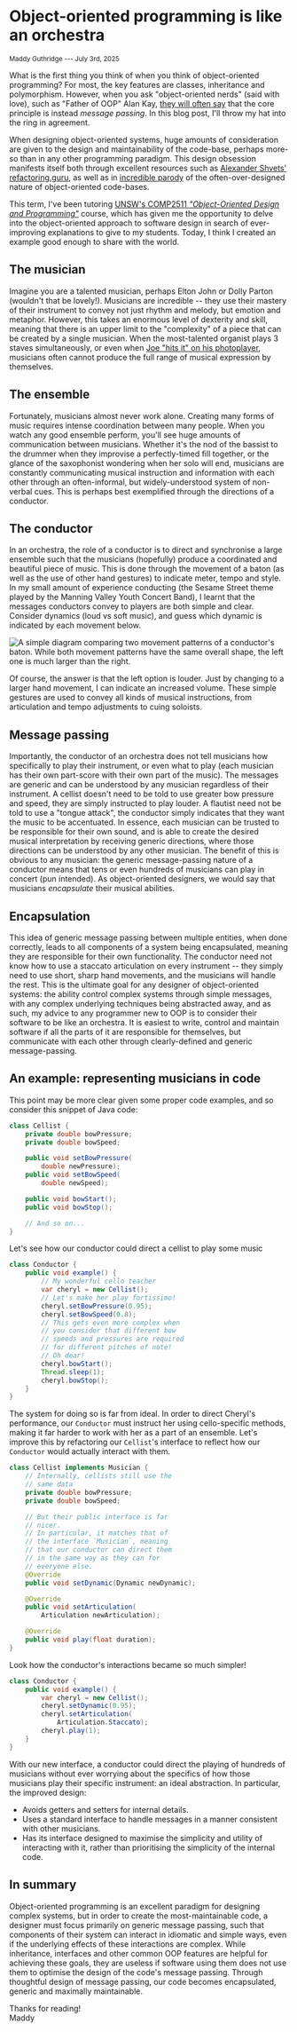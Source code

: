 # Object-oriented programming is like an orchestra

<small>Maddy Guthridge --- July 3rd, 2025</small>

What is the first thing you think of when you think of object-oriented programming? For most, the key features are classes, inheritance and polymorphism. However, when you ask "object-oriented nerds" (said with love), such as "Father of OOP" Alan Kay, [they will often say](https://www.purl.org/stefan_ram/pub/doc_kay_oop_en) that the core principle is instead *message passing*. In this blog post, I'll throw my hat into the ring in agreement.

When designing object-oriented systems, huge amounts of consideration are given to the design and maintainability of the code-base, perhaps more-so than in any other programming paradigm. This design obsession manifests itself both through excellent resources such as [Alexander Shvets' refactoring.guru](https://refactoring.guru), as well as in [incredible parody](https://github.com/EnterpriseQualityCoding/FizzBuzzEnterpriseEdition) of the often-over-designed nature of object-oriented code-bases.

This term, I've been tutoring [UNSW's COMP2511 *"Object-Oriented Design and Programming"*](https://handbook.unsw.edu.au/undergraduate/courses/current/comp2511) course, which has given me the opportunity to delve into the object-oriented approach to software design in search of ever-improving explanations to give to my students. Today, I think I created an example good enough to share with the world.

## The musician

Imagine you are a talented musician, perhaps Elton John or Dolly Parton (wouldn't that be lovely!). Musicians are incredible -- they use their mastery of their instrument to convey not just rhythm and melody, but emotion and metaphor. However, this takes an enormous level of dexterity and skill, meaning that there is an upper limit to the "complexity" of a piece that can be created by a single musician. When the most-talented organist plays 3 staves simultaneously, or even when [Joe "hits it" on his photoplayer](https://youtu.be/OihbIgXBsMU), musicians often cannot produce the full range of musical expression by themselves.

## The ensemble

Fortunately, musicians almost never work alone. Creating many forms of music requires intense coordination between many people. When you watch any good ensemble perform, you'll see huge amounts of communication between musicians. Whether it's the nod of the bassist to the drummer when they improvise a perfectly-timed fill together, or the glance of the saxophonist wondering when her solo will end, musicians are constantly communicating musical instruction and information with each other through an often-informal, but widely-understood system of non-verbal cues. This is perhaps best exemplified through the directions of a conductor.

## The conductor

In an orchestra, the role of a conductor is to direct and synchronise a large ensemble such that the musicians (hopefully) produce a coordinated and beautiful piece of music. This is done through the movement of a baton (as well as the use of other hand gestures) to indicate meter, tempo and style. In my small amount of experience conducting (the Sesame Street theme played by the Manning Valley Youth Concert Band), I learnt that the messages conductors convey to players are both simple and clear. Consider dynamics (loud vs soft music), and guess which dynamic is indicated by each movement below.

![A simple diagram comparing two movement patterns of a conductor's baton. While both movement patterns have the same overall shape, the left one is much larger than the right.](/data/blog/oop-orchestra/baton-movement.png)

Of course, the answer is that the left option is louder. Just by changing to a larger hand movement, I can indicate an increased volume. These simple gestures are used to convey all kinds of musical instructions, from articulation and tempo adjustments to cuing soloists.

## Message passing

Importantly, the conductor of an orchestra does not tell musicians how specifically to play their instrument, or even what to play (each musician has their own part-score with their own part of the music). The messages are generic and can be understood by any musician regardless of their instrument. A cellist doesn't need to be told to use greater bow pressure and speed, they are simply instructed to play louder. A flautist need not be told to use a "tongue attack", the conductor simply indicates that they want the music to be accentuated. In essence, each musician can be trusted to be responsible for their own sound, and is able to create the desired musical interpretation by receiving generic directions, where those directions can be understood by any other musician. The benefit of this is obvious to any musician: the generic message-passing nature of a conductor means that tens or even hundreds of musicians can play in concert (pun intended). As object-oriented designers, we would say that musicians *encapsulate* their musical abilities.

## Encapsulation

This idea of generic message passing between multiple entities, when done correctly, leads to all components of a system being encapsulated, meaning they are responsible for their own functionality. The conductor need not know how to use a staccato articulation on every instrument -- they simply need to use short, sharp hand movements, and the musicians will handle the rest. This is the ultimate goal for any designer of object-oriented systems: the ability control complex systems through simple messages, with any complex underlying techniques being abstracted away, and as such, my advice to any programmer new to OOP is to consider their software to be like an orchestra. It is easiest to write, control and maintain software if all the parts of it are responsible for themselves, but communicate with each other through clearly-defined and generic message-passing.

## An example: representing musicians in code

This point may be more clear given some proper code examples, and so consider this snippet of Java code:

```java
class Cellist {
    private double bowPressure;
    private double bowSpeed;

    public void setBowPressure(
        double newPressure);
    public void setBowSpeed(
        double newSpeed);

    public void bowStart();
    public void bowStop();

    // And so on...
}
```

Let's see how our conductor could direct a cellist to play some music

```java
class Conductor {
    public void example() {
        // My wonderful cello teacher
        var cheryl = new Cellist();
        // Let's make her play fortissimo!
        cheryl.setBowPressure(0.95);
        cheryl.setBowSpeed(0.8);
        // This gets even more complex when
        // you consider that different bow 
        // speeds and pressures are required 
        // for different pitches of note! 
        // Oh dear!
        cheryl.bowStart();
        Thread.sleep(1);
        cheryl.bowStop();
    }
}
```

The system for doing so is far from ideal. In order to direct Cheryl's performance, our `Conductor` must instruct her using cello-specific methods, making it far harder to work with her as a part of an ensemble. Let's improve this by refactoring our `Cellist`'s interface to reflect how our `Conductor` would actually interact with them.

```java
class Cellist implements Musician {
    // Internally, cellists still use the 
    // same data
    private double bowPressure;
    private double bowSpeed;

    // But their public interface is far
    // nicer.
    // In particular, it matches that of
    // the interface `Musician`, meaning 
    // that our conductor can direct them
    // in the same way as they can for
    // everyone else.
    @Override
    public void setDynamic(Dynamic newDynamic);

    @Override
    public void setArticulation(
        Articulation newArticulation);

    @Override
    public void play(float duration);
}
```

Look how the conductor's interactions became so much simpler!

```java
class Conductor {
    public void example() {
        var cheryl = new Cellist();
        cheryl.setDynamic(0.95);
        cheryl.setArticulation(
            Articulation.Staccato);
        cheryl.play(1);
    }
}
```

With our new interface, a conductor could direct the playing of hundreds of musicians without ever worrying about the specifics of how those musicians play their specific instrument: an ideal abstraction. In particular, the improved design:

- Avoids getters and setters for internal details.
- Uses a standard interface to handle messages in a manner consistent with other musicians.
- Has its interface designed to maximise the simplicity and utility of interacting with it, rather than prioritising the simplicity of the internal code.

## In summary

Object-oriented programming is an excellent paradigm for designing complex systems, but in order to create the most-maintainable code, a designer must focus primarily on generic message passing, such that components of their system can interact in idiomatic and simple ways, even if the underlying effects of these interactions are complex. While inheritance, interfaces and other common OOP features are helpful for achieving these goals, they are useless if software using them does not use them to optimise the design of the code's message passing. Through thoughtful design of message passing, our code becomes encapsulated, generic and maximally maintainable.

Thanks for reading!
<br>
Maddy